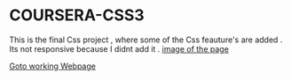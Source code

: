 # COURSERA-CSS3
This is the final Css project , where some of the Css feauture's are added . Its not responsive because I didnt add it .
<a href="http://www.intro-webdesign.com/CSS/final/teams.jpg">image of the page</a>


<a href="https://sujilnt.github.io/COURSERA-CSS3/"> Goto working Webpage</a>
